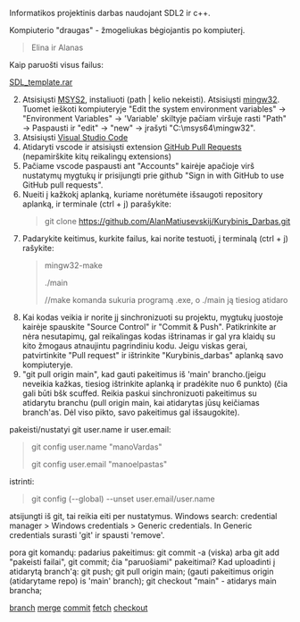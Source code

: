 Informatikos projektinis darbas naudojant SDL2 ir c++.

Kompiuterio "draugas" - žmogeliukas bėgiojantis po kompiuterį.

> Elina ir Alanas

Kaip paruošti visus failus:

[SDL_template.rar](https://mega.nz/file/C4s0gTba#i0FvQPJ17krVxF2zDfwVAS7QkJHXMqUdDVPUh6A5pIc)

2) Atsisiųsti [MSYS2](https://github.com/msys2/msys2-installer/releases/download/2024-01-13/msys2-x86_64-20240113.exe), instaliuoti (path | kelio nekeisti). Atsisiųsti [mingw32](https://gist.github.com/charitra1022/dbc6de742452bff3680782d343e5289b). Tuomet ieškoti kompiuteryje "Edit the system environment variables" -> "Environment Variables" -> 'Variable' skiltyje pačiam viršuje rasti "Path" -> Paspausti ir "edit" -> "new" -> įrašyti "C:\msys64\mingw32".
3) Atsisiųsti [Visual Studio Code](https://code.visualstudio.com/)
4) Atidaryti vscode ir atsisiųsti extension [GitHub Pull Requests](https://marketplace.visualstudio.com/items?itemName=GitHub.vscode-pull-request-github) (nepamirškite kitų reikalingų extensions)
5) Pačiame vscode paspausti ant "Accounts" kairėje apačioje virš nustatymų mygtukų ir prisijungti prie github "Sign in with GitHub to use GitHub pull requests".
6) Nueiti į kažkokį aplanką, kuriame norėtumėte išsaugoti repository aplanką, ir terminale (ctrl + j) parašykite:
   > git clone https://github.com/AlanMatiusevskij/Kurybinis_Darbas.git
7) Padarykite keitimus, kurkite failus, kai norite testuoti, į terminalą (ctrl + j) rašykite:
    > mingw32-make
    > 
    > ./main
    >
    > //make komanda sukuria programą .exe, o ./main ją tiesiog atidaro
8) Kai kodas veikia ir norite jį sinchronizuoti su projektu, mygtukų juostoje kairėje spauskite "Source Control" ir "Commit & Push". Patikrinkite ar nėra nesutapimų, gal reikalingas kodas ištrinamas ir gal yra klaidų su kito žmogaus atnaujintu pagrindiniu kodu. Jeigu viskas gerai, patvirtinkite "Pull request" ir ištrinkite "Kurybinis_darbas" aplanką savo kompiuteryje.
9) "git pull origin main", kad gauti pakeitimus iš 'main' brancho.(jeigu neveikia kažkas, tiesiog ištrinkite aplanką ir pradėkite nuo 6 punkto) (čia gali būti bšk scuffed. Reikia paskui sinchronizuoti pakeitimus su atidarytu branchu (pull origin main, kai atidarytas jūsų keičiamas branch'as. Dėl viso pikto, savo pakeitimus gal išsaugokite).

pakeisti/nustatyi git user.name ir user.email:

> git config user.name "manoVardas"
> 
> git config user.email "manoelpastas"

istrinti:
> git config (--global) --unset user.email/user.name

atsijungti iš git, tai reikia eiti per nustatymus. Windows search: 
credential manager > Windows credentials > Generic credentials. In Generic credentials surasti 'git' ir spausti 'remove'.

pora git komandų:
padarius pakeitimus: git commit -a (viska) arba git add "pakeisti failai", git commit; čia "paruošiami" pakeitimai?
Kad uploadinti į atidarytą branch'ą: git push;
git pull origin main; (gauti pakeitimus origin (atidarytame repo) is 'main' branch); 
git checkout "main" - atidarys main brancha;

[branch](https://git-scm.com/docs/git-branch)
[merge](https://git-scm.com/docs/git-merge)
[commit](https://git-scm.com/docs/git-commit)
[fetch](https://git-scm.com/docs/git-fetch)
[checkout](https://git-scm.com/docs/git-checkout)